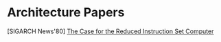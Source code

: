 # Architecture Papers

[SIGARCH News'80] [The Case for the Reduced Instruction Set
Computer](https://www.cs.utexas.edu/users/fussell/courses/cs352h/papers/risc.pdf)
